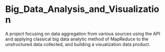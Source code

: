 # Big_Data_Analysis_and_Visualization
A project focusing on data aggregation from various sources using the API and applying classical big data analytic method of MapReduce to the unstructured data collected, and building a visualization data product.
